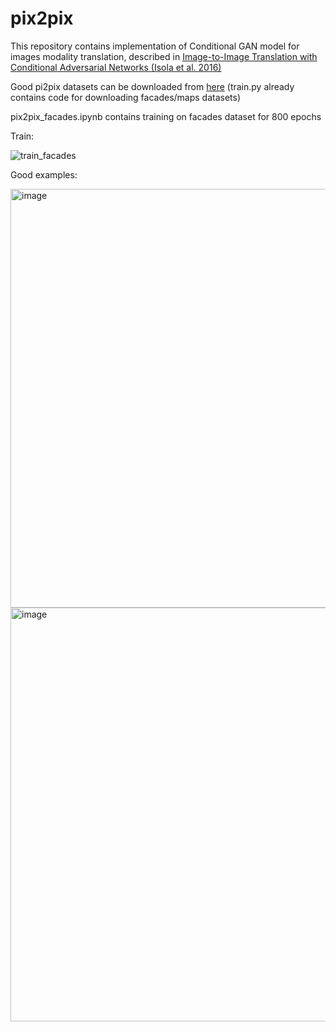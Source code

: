 # pix2pix
This repository contains implementation of Conditional GAN model for images modality translation, described in [Image-to-Image Translation with Conditional Adversarial Networks (Isola et al. 2016)](https://arxiv.org/pdf/1611.07004.pdf)

Good pi2pix datasets can be downloaded from [here](http://efrosgans.eecs.berkeley.edu/pix2pix/datasets/) (train.py already contains code for downloading facades/maps datasets)

pix2pix_facades.ipynb contains training on facades dataset for 800 epochs

Train:

![train_facades](https://user-images.githubusercontent.com/44977318/103275657-b6488600-49d5-11eb-9fd0-d30b89b5f0e8.jpg)

Good examples:

<img width="670" alt="image" src="https://user-images.githubusercontent.com/44977318/103275820-0b849780-49d6-11eb-9479-78f37b1fddd0.png">

<img width="662" alt="image" src="https://user-images.githubusercontent.com/44977318/103275970-628a6c80-49d6-11eb-8fae-4688284b49fd.png">

